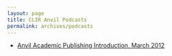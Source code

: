 ```yaml
---
layout: page
title: CLIR Anvil Podcasts
permalink: archives/podcasts
---
```


* [Anvil Academic Publishing Introduction, March 2012](https://zenodo.org/record/7616554)
